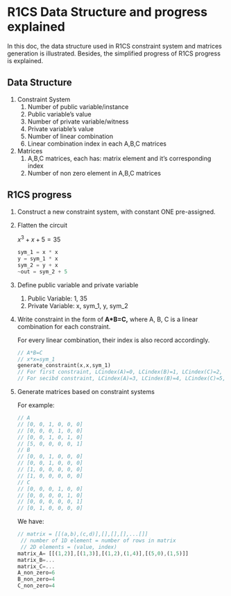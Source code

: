 # R1CS Data Structure and progress explained

In this doc, the data structure used in R1CS constraint system and matrices generation is illustrated. Besides, the simplified progress of R1CS progress is explained.

## Data Structure

1. Constraint System
   1. Number of public variable/instance
   2. Public variable’s value
   3. Number of private variable/witness
   4. Private variable’s value
   5. Number of linear combination
   6. Linear combination index in each A,B,C matrices
2. Matrices
   1. A,B,C matrices, each has: matrix element and it’s corresponding index
   2. Number of non zero element in A,B,C matrices

## R1CS progress

1. Construct a new constraint system, with constant ONE pre-assigned.
2. Flatten the circuit

   $x^3+x+5=35$

   ```rust
   sym_1 = x * x
   y = sym_1 * x
   sym_2 = y + x
   ~out = sym_2 + 5
   ```

3. Define public variable and private variable
   1. Public Variable: 1, 35
   2. Private Variable: x, sym_1, y, sym_2
4. Write constraint in the form of **A\*B=C,** where A, B, C is a linear combination for each constraint.

   For every linear combination, their index is also record accordingly.

   ```rust
   // A*B=C
   // x*x=sym_1
   generate_constraint(x,x,sym_1)
   // For first constraint, LCindex(A)=0, LCindex(B)=1, LCindex(C)=2,
   // For secibd constraint, LCindex(A)=3, LCindex(B)=4, LCindex(C)=5,...
   ```

5. Generate matrices based on constraint systems

   For example:

   ```rust
   // A
   // [0, 0, 1, 0, 0, 0]
   // [0, 0, 0, 1, 0, 0]
   // [0, 0, 1, 0, 1, 0]
   // [5, 0, 0, 0, 0, 1]
   // B
   // [0, 0, 1, 0, 0, 0]
   // [0, 0, 1, 0, 0, 0]
   // [1, 0, 0, 0, 0, 0]
   // [1, 0, 0, 0, 0, 0]
   // C
   // [0, 0, 0, 1, 0, 0]
   // [0, 0, 0, 0, 1, 0]
   // [0, 0, 0, 0, 0, 1]
   // [0, 1, 0, 0, 0, 0]
   ```

   We have:

   ```rust
   // matrix = [[(a,b),(c,d)],[],[],[],...[]]
    // number of 1D element = number of rows in matrix
    // 2D elements = (value, index)
   matrix_A= [[(1,2)],[(1,3)],[(1,2),(1,4)],[(5,0),(1,5)]]
   matrix_B=...
   matrix_C=...
   A_non_zero=6
   B_non_zero=4
   C_non_zero=4
   ```

